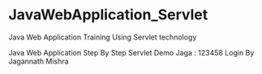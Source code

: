 # JavaWebApplication_Servlet
Java Web Application Training  Using Servlet technology


Java Web Application Step By Step
Servlet Demo Jaga : 123458
Login By Jagannath Mishra

